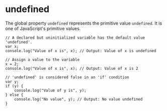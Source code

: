# undefined
The global property `undefined` represents the primitive value `undefined`. It is one of JavaScript's primitive values.

```
// A declared but uninitialized variable has the default value 'undefined'.
var x; 
console.log("Value of x is", x); // Output: Value of x is undefined

// Assign a value to the variable
x = 2;
console.log("Value of x is", x); // Output: Value of x is 2

// 'undefined' is considered false in an 'if' condition
var y;
if (y) {
    console.log("Value of y is", y);
} else {
    console.log("No value", y); // Output: No value undefined
}
